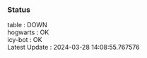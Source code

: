 ### Status


table : DOWN  
hogwarts : OK  
icy-bot : OK  
Latest Update : 2024-03-28 14:08:55.767576

